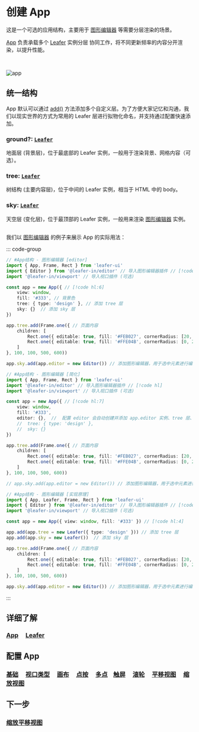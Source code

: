 <script setup>
import Case from '/component/Case.vue'
</script>

# 创建 App

这是一个可选的应用结构，主要用于 [图形编辑器](/guide/plugin/editor.md) 等需要分层渲染的场景。

[App](/reference/display/App.md) 负责承载多个 [Leafer](/reference/display/Leafer.md) 实例分层 协同工作，将不同更新频率的内容分开渲染，以提升性能。

<br/>

![app](/svg/app.svg)

## 统一结构

App 默认可以通过 [add()](/reference/display/App.md#add-leafer-leafer) 方法添加多个自定义层。为了方便大家记忆和沟通，我们以现实世界的方式为常用的 Leafer 层进行拟物化命名，并支持通过配置快速添加。

### ground?: [`Leafer`](/reference/display/Leafer.md)

地面层 (背景层)，位于最底部的 Leafer 实例，一般用于渲染背景、网格内容（可选）。

### tree: [`Leafer`](/reference/display/Leafer.md)

树结构 (主要内容层)，位于中间的 Leafer 实例，相当于 HTML 中的 body。

### sky: [`Leafer`](/reference/display/Leafer.md)

天空层 (变化层)，位于最顶部的 Leafer 实例，一般用来渲染 [图形编辑器](/plugin/in/editor/index.md) 实例。

##

<case name="Editor" index=2 count=2 x=20></case>

我们以 [图形编辑器](/plugin/in/editor/index.md) 的例子来展示 App 的实际用法：

::: code-group

```ts
// #App结构 - 图形编辑器 [editor]
import { App, Frame, Rect } from 'leafer-ui'
import { Editor } from '@leafer-in/editor' // 导入图形编辑器插件 // [!code hl] 
import '@leafer-in/viewport' // 导入视口插件 (可选)

const app = new App({ // [!code hl:6]
    view: window,
    fill: '#333', // 背景色
    tree: { type: 'design' }, // 添加 tree 层
    sky: {}  // 添加 sky 层
})

app.tree.add(Frame.one({ // 页面内容
    children: [
        Rect.one({ editable: true, fill: '#FEB027', cornerRadius: [20, 0, 0, 20] }, 100, 100),
        Rect.one({ editable: true, fill: '#FFE04B', cornerRadius: [0, 20, 20, 0] }, 300, 100)
    ]
}, 100, 100, 500, 600))

app.sky.add(app.editor = new Editor()) // 添加图形编辑器，用于选中元素进行编辑操作 // [!code hl]
```

```ts
// #App结构 - 图形编辑器 [简化]
import { App, Frame, Rect } from 'leafer-ui'
import '@leafer-in/editor' // 导入图形编辑器插件 // [!code hl] 
import '@leafer-in/viewport' // 导入视口插件 (可选)

const app = new App({ // [!code hl:7]
    view: window,
    fill: '#333',
    editor: {},  //  配置 editor 会自动创建并添加 app.editor 实例、tree 层、sky 层
    //  tree: { type: 'design' },
    //  sky: {}
})

app.tree.add(Frame.one({ // 页面内容
    children: [
        Rect.one({ editable: true, fill: '#FEB027', cornerRadius: [20, 0, 0, 20] }, 100, 100),
        Rect.one({ editable: true, fill: '#FFE04B', cornerRadius: [0, 20, 20, 0] }, 300, 100)
    ]
}, 100, 100, 500, 600))

// app.sky.add(app.editor = new Editor()) // 添加图形编辑器，用于选中元素进行编辑操作 // [!code hl]

```

```ts
// #App结构 - 图形编辑器 [实现原理]
import { App, Leafer, Frame, Rect } from 'leafer-ui'
import { Editor } from '@leafer-in/editor' // 导入图形编辑器插件 // [!code hl] 
import '@leafer-in/viewport' // 导入视口插件 (可选)

const app = new App({ view: window, fill: '#333' }) // [!code hl:4]

app.add(app.tree = new Leafer({ type: 'design' })) // 添加 tree 层
app.add(app.sky = new Leafer())  // 添加 sky 层

app.tree.add(Frame.one({ // 页面内容
    children: [
        Rect.one({ editable: true, fill: '#FEB027', cornerRadius: [20, 0, 0, 20] }, 100, 100),
        Rect.one({ editable: true, fill: '#FFE04B', cornerRadius: [0, 20, 20, 0] }, 300, 100)
    ]
}, 100, 100, 500, 600))

app.sky.add(app.editor = new Editor()) // 添加图形编辑器，用于选中元素进行编辑操作 // [!code hl]
```

:::

## 详细了解

### [App](/reference/display/App.md) &nbsp; &nbsp; [Leafer](/reference/display/Leafer.md)

## 配置 App

### [基础](/reference/config/app/base.md) &nbsp; &nbsp; [视口类型](/reference/config/app/type.md) &nbsp; &nbsp; [画布](/reference/config/app/canvas.md) &nbsp; &nbsp; [点按](/reference/config/app/pointer.md) &nbsp; &nbsp; [多点](/reference/config/app/multiTouch.md) &nbsp; &nbsp;[触屏](/reference/config/app/touch.md) &nbsp; &nbsp; [滚轮](/reference/config/app/wheel.md) &nbsp; &nbsp; [平移视图](/reference/config/app/move.md) &nbsp; &nbsp; [缩放视图](/reference/config/app/zoom.md)

## 下一步

### [缩放平移视图](/guide/advanced/viewport.md)
